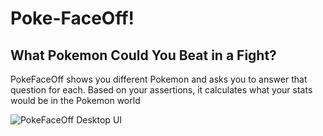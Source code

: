 # Poke-FaceOff!
## What Pokemon Could You Beat in a Fight?
PokeFaceOff shows you different Pokemon and asks you to answer that question for each.
Based on your assertions, it calculates what your stats would be in the Pokemon world

![PokeFaceOff Desktop UI](https://i.imgur.com/EiXxqDk.png)
